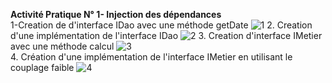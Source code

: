 **Activité Pratique N° 1- Injection des dépendances**  
1-Creation de d'interface IDao avec une méthode getDate
![1](https://github.com/BOULAHYA-Chaymae/TP1_Injection_des_dependances/assets/167257389/8126cf15-2fbf-469e-b3c4-2a07266f54a1) 
2. Creation d'une implémentation de l'interface IDao
![2](https://github.com/BOULAHYA-Chaymae/TP1_Injection_des_dependances/assets/167257389/c44b65ee-1311-4693-ac39-9f4925845e78) 
3. Creation d'interface IMetier avec une méthode calcul
![3](https://github.com/BOULAHYA-Chaymae/TP1_Injection_des_dependances/assets/167257389/6cc065ce-66a2-4def-9b4c-be07a09006e9)  
4. Création d'une implémentation de l'interface IMetier en utilisant le couplage faible
![4](https://github.com/BOULAHYA-Chaymae/TP1_Injection_des_dependances/assets/167257389/da130c20-36e0-4290-b92f-c74338c3a501)
